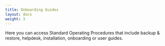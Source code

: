 ```yaml
---
title: Onboarding Guides
layout: docs
weight: 3
---
```

Here you can access Standard Operating Procedures that include backup & restore, helpdesk, installation, onboarding or user guides.